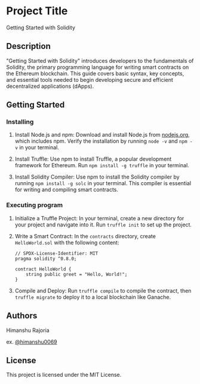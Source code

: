 # Project Title

Getting Started with Solidity

## Description

"Getting Started with Solidity" introduces developers to the fundamentals of Solidity, the primary programming language for writing smart contracts on the Ethereum blockchain. This guide covers basic syntax, key concepts, and essential tools needed to begin developing secure and efficient decentralized applications (dApps).

## Getting Started

### Installing

1. Install Node.js and npm: Download and install Node.js from [nodejs.org](https://nodejs.org), which includes npm. Verify the installation by running `node -v` and `npm -v` in your terminal.

2. Install Truffle: Use npm to install Truffle, a popular development framework for Ethereum. Run `npm install -g truffle` in your terminal.

3. Install Solidity Compiler: Use npm to install the Solidity compiler by running `npm install -g solc` in your terminal. This compiler is essential for writing and compiling smart contracts.
### Executing program

1. Initialize a Truffle Project: In your terminal, create a new directory for your project and navigate into it. Run `truffle init` to set up the project.

2. Write a Smart Contract: In the `contracts` directory, create `HelloWorld.sol` with the following content:
   ```solidity
   // SPDX-License-Identifier: MIT
   pragma solidity ^0.8.0;

   contract HelloWorld {
       string public greet = "Hello, World!";
   }
   ```

3. Compile and Deploy: Run `truffle compile` to compile the contract, then `truffle migrate` to deploy it to a local blockchain like Ganache.


## Authors
Himanshu Rajoria

ex. [@himanshu0069](himanshu.rajoria2003@gmail.com)



## License

This project is licensed under the MIT License.